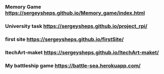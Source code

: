 ### Memory Game https://sergeysheps.github.io/Memory_game/index.html
### University task https://sergeysheps.github.io/project_rpi/
### first site https://sergeysheps.github.io/firstSite/
### ItechArt-maket https://sergeysheps.github.io/ItechArt-maket/
### My battleship game https://battle-sea.herokuapp.com/
